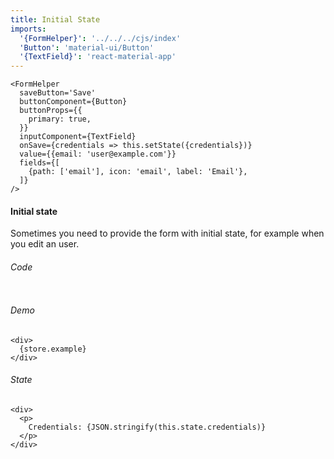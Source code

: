 ```yaml
---
title: Initial State
imports:
  '{FormHelper}': '../../../cjs/index'
  'Button': 'material-ui/Button'
  '{TextField}': 'react-material-app'
---
```


```store example
<FormHelper
  saveButton='Save'
  buttonComponent={Button}
  buttonProps={{
    primary: true,
  }}
  inputComponent={TextField}
  onSave={credentials => this.setState({credentials})}
  value={{email: 'user@example.com'}}
  fields={[
    {path: ['email'], icon: 'email', label: 'Email'},
  ]}
/>
```

#### Initial state

Sometimes you need to provide the form with initial state, for example
when you edit an user.

###### Code

```stored example jsx

```

###### Demo

```render
<div>
  {store.example}
</div>
```

###### State

```render
<div>
  <p>
    Credentials: {JSON.stringify(this.state.credentials)}
  </p>
</div>
```
